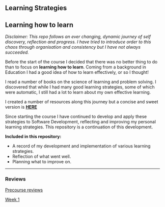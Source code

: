 ## Learning Strategies

## Learning how to learn

*Disclaimer: This repo follows an ever changing, dynamic journey of self discovery, reflection and progress. I have tried to introduce order to this chaos through organisation and consistency but I have not always succeeded.*

Before the start of the course I decided that there was no better thing to do than to focus on **learning how to learn**. Coming from a background in Education I had a good idea of how to learn effectively, or so I thought! 

I read a number of books on the science of learning and problem solving. I discovered that while I had many good learning strategies, some of which were automatic, I still had a lot to learn about my own effective learning. 

I created a number of resources along this journey but a concise and sweet version is **[HERE](https://github.com/AUTOMCAS/learning_journey/blob/main/learning_stratagies/methods_for_effective_learning.md)**

Since starting the course I have continued to develop and apply these strategies to Software Development, reflecting and improving my personal learning strategies. This repository is a continuation of this development.

**Included in this repository:**
- A record of my development and implementation of various learning strategies.
- Reflection of what went well.
- Planning what to improve on.

--------------------------
### Reviews

[Precourse reviews](https://github.com/AUTOMCAS/learning_journey/blob/main/learning_stratagies/precourse)


[Week 1](https://github.com/AUTOMCAS/learning-journey/blob/main/learning_stratagies/weekly_reviews/week_1.md)
